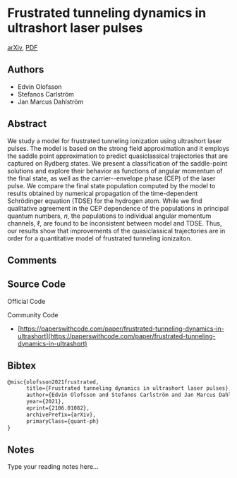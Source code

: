 
# Frustrated tunneling dynamics in ultrashort laser pulses

[arXiv](https://arxiv.org/abs/2106.01082), [PDF](https://arxiv.org/pdf/2106.01082.pdf)

## Authors

- Edvin Olofsson
- Stefanos Carlström
- Jan Marcus Dahlström

## Abstract

We study a model for frustrated tunneling ionization using ultrashort laser pulses. The model is based on the strong field approximation and it employs the saddle point approximation to predict quasiclassical trajectories that are captured on Rydberg states. We present a classification of the saddle-point solutions and explore their behavior as functions of angular momentum of the final state, as well as the carrier--envelope phase (CEP) of the laser pulse. We compare the final state population computed by the model to results obtained by numerical propagation of the time-dependent Schrödinger equation (TDSE) for the hydrogen atom. While we find qualitative agreement in the CEP dependence of the populations in principal quantum numbers, $n$, the populations to individual angular momentum channels, $\ell$, are found to be inconsistent between model and TDSE. Thus, our results show that improvements of the quasiclassical trajectories are in order for a quantitative model of frustrated tunneling ionizaiton.

## Comments



## Source Code

Official Code



Community Code

- [https://paperswithcode.com/paper/frustrated-tunneling-dynamics-in-ultrashort](https://paperswithcode.com/paper/frustrated-tunneling-dynamics-in-ultrashort)

## Bibtex

```tex
@misc{olofsson2021frustrated,
      title={Frustrated tunneling dynamics in ultrashort laser pulses}, 
      author={Edvin Olofsson and Stefanos Carlström and Jan Marcus Dahlström},
      year={2021},
      eprint={2106.01082},
      archivePrefix={arXiv},
      primaryClass={quant-ph}
}
```

## Notes

Type your reading notes here...

